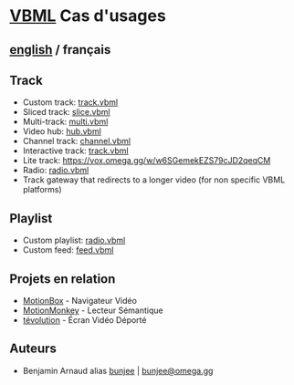 # [VBML](README.md) Cas d'usages

## [english](../cases.md) / français

## Track

- Custom track: [track.vbml](../samples/track/track.vbml)
- Sliced track: [slice.vbml](../samples/track/slice.vbml)
- Multi-track: [multi.vbml](../samples/track/multi.vbml)
- Video hub: [hub.vbml](../samples/track/hub.vbml)
- Channel track: [channel.vbml](../samples/track/channel.vbml)
- Interactive track: [track.vbml](../samples/track/track.vbml)
- Lite track: https://vox.omega.gg/w/w6SGemekEZS79cJD2qeqCM
- Radio: [radio.vbml](../samples/track/radio.vbml)
- Track gateway that redirects to a longer video (for non specific VBML platforms)

## Playlist

- Custom playlist: [radio.vbml](../samples/playlist/playlist.vbml)
- Custom feed: [feed.vbml](../samples/playlist/feed.vbml)

## Projets en relation

- [MotionBox](https://omega.gg/MotionBox/sources) - Navigateur Vidéo
- [MotionMonkey](https://omega.gg/MotionMonkey/fr) - Lecteur Sémantique
- [tévolution](https://omega.gg/tevolution/fr) - Écran Vidéo Déporté

## Auteurs

- Benjamin Arnaud alias [bunjee](https://bunjee.me/fr) | <bunjee@omega.gg>
